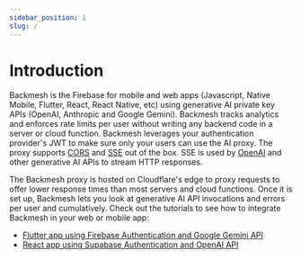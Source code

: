 ```yaml
---
sidebar_position: 1
slug: /
---
```


# Introduction

Backmesh is the Firebase for mobile and web apps (Javascript, Native Mobile, Flutter, React, React Native, etc) using generative AI private key APIs (OpenAI, Anthropic and Google Gemini). Backmesh tracks analytics and enforces rate limits per user without writing any backend code in a server or cloud function. Backmesh leverages your authentication provider's JWT to make sure only your users can use the AI proxy. The proxy supports [CORS](https://developer.mozilla.org/en-US/docs/Web/HTTP/CORS) and [SSE](https://developer.mozilla.org/en-US/docs/Web/API/Server-sent_events) out of the box. SSE is used by [OpenAI](https://platform.openai.com/docs/api-reference/streaming) and other generative AI APIs to stream HTTP responses.

The Backmesh proxy is hosted on Cloudflare's edge to proxy requests to offer lower response times than most servers and cloud functions. Once it is set up, Backmesh lets you look at generative AI API invocations and errors per user and cumulatively. Check out the tutorials to see how to integrate Backmesh in your web or mobile app:

- [Flutter app using Firebase Authentication and Google Gemini API](/docs/firebase)
- [React app using Supabase Authentication and OpenAI API](/docs/supabase)
